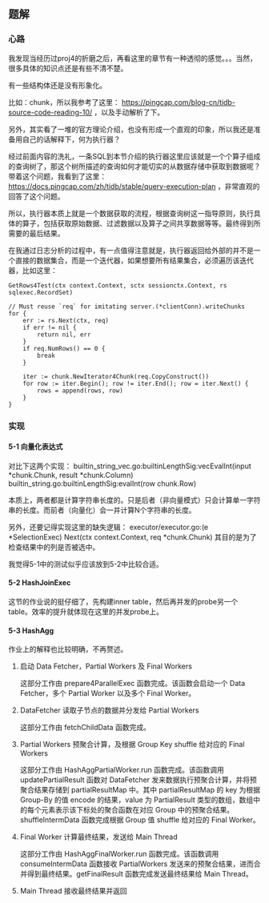 ## 题解

### 心路

我发现当经历过proj4的折磨之后，再看这里的章节有一种透彻的感觉。。。当然，很多具体的知识点还是有些不清不楚。

有一些结构体还是没有形象化。

比如：chunk，所以我参考了这里： https://pingcap.com/blog-cn/tidb-source-code-reading-10/ ，以及手动解析了下。

另外，其实看了一堆的官方理论介绍，也没有形成一个直观的印象，所以我还是准备用自己的话解释下，何为执行器？

经过前面内容的洗礼，一条SQL到本节介绍的执行器这里应该就是一个个算子组成的查询树了，那这个树所描述的查询如何才能切实的从数据存储中获取到数据呢？带着这个问题，我看到了这里： https://docs.pingcap.com/zh/tidb/stable/query-execution-plan ，非常直观的回答了这个问题。

所以，执行器本质上就是一个数据获取的流程，根据查询树这一指导原则，执行具体的算子，包括获取原始数据、过滤数据以及算子之间共享数据等等。最终得到所需要的最后结果。

在我通过日志分析的过程中，有一点值得注意就是，执行器返回给外部的并不是一个直接的数据集合，而是一个迭代器，如果想要所有结果集合，必须遍历该迭代器，比如这里：
```golang
GetRows4Test(ctx context.Context, sctx sessionctx.Context, rs sqlexec.RecordSet)

// Must reuse `req` for imitating server.(*clientConn).writeChunks
for {
    err := rs.Next(ctx, req)
    if err != nil {
        return nil, err
    }
    if req.NumRows() == 0 {
        break
    }

    iter := chunk.NewIterator4Chunk(req.CopyConstruct())
    for row := iter.Begin(); row != iter.End(); row = iter.Next() {
        rows = append(rows, row)
    }
}
```

### 实现

#### 5-1 向量化表达式

对比下这两个实现：
builtin_string_vec.go:builtinLengthSig:vecEvalInt(input *chunk.Chunk, result *chunk.Column)
builtin_string.go:builtinLengthSig:evalInt(row chunk.Row)

本质上，两者都是计算字符串长度的。只是后者（非向量模式）只会计算单一字符串的长度。而前者（向量化）会一并计算N个字符串的长度。

另外，还要记得实现这里的缺失逻辑：
executor/executor.go:(e *SelectionExec) Next(ctx context.Context, req *chunk.Chunk)
其目的是为了检查结果中的列是否被选中。

我觉得5-1中的测试似乎应该放到5-2中比较合适。

#### 5-2 HashJoinExec

这节的作业说的挺仔细了，先构建inner table，然后再并发的probe另一个table。效率的提升就体现在这里的并发probe上。

#### 5-3 HashAgg

作业上的解释也比较明确，不再赘述。
1. 启动 Data Fetcher，Partial Workers 及 Final Workers

	这部分工作由 prepare4ParallelExec 函数完成。该函数会启动一个 Data Fetcher，多个 Partial Worker 以及多个 Final Worker。
	
2. DataFetcher 读取子节点的数据并分发给 Partial Workers
	
	这部分工作由 fetchChildData 函数完成。
	
3. Partial Workers 预聚合计算，及根据 Group Key shuffle 给对应的 Final Workers

	这部分工作由 HashAggPartialWorker.run 函数完成。该函数调用 updatePartialResult 函数对 DataFetcher 发来数据执行预聚合计算，并将预聚合结果存储到 partialResultMap 中。其中 partialResultMap 的 key 为根据 Group-By 的值 encode 的结果，value 为 PartialResult 类型的数组，数组中的每个元素表示该下标处的聚合函数在对应 Group 中的预聚合结果。shuffleIntermData 函数完成根据 Group 值 shuffle 给对应的 Final Worker。

4. Final Worker 计算最终结果，发送给 Main Thread

	这部分工作由 HashAggFinalWorker.run 函数完成。该函数调用 consumeIntermData 函数接收 PartialWorkers 发送来的预聚合结果，进而合并得到最终结果。getFinalResult 函数完成发送最终结果给 Main Thread。

5. Main Thread 接收最终结果并返回
